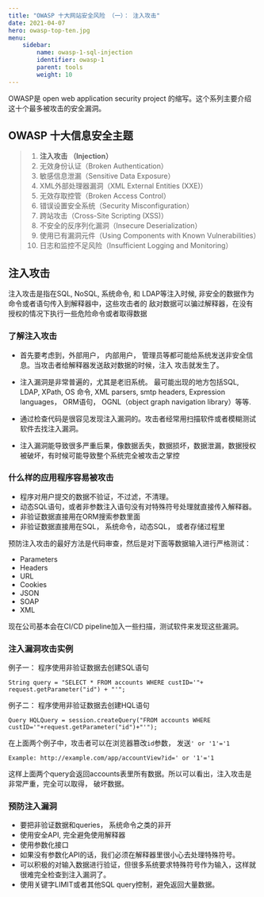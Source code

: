 ```yaml
---
title: "OWASP 十大网站安全风险 （一）： 注入攻击"
date: 2021-04-07
hero: owasp-top-ten.jpg
menu:
    sidebar:
        name: owasp-1-sql-injection
        identifier: owasp-1
        parent: tools
        weight: 10
---
```


OWASP是 open web application security project 的缩写。这个系列主要介绍这十个最多被攻击的安全漏洞。

## OWASP 十大信息安全主题
> 1. **注入攻击 （Injection）**
> 2. 无效身份认证（Broken Authentication）
> 3. 敏感信息泄漏（Sensitive Data Exposure）
> 4. XML外部处理器漏洞（XML External Entities (XXE)）
> 5. 无效存取控管（Broken Access Control）
> 6. 错误设置安全系统（Security Misconfiguration）
> 7. 跨站攻击（Cross-Site Scripting (XSS)）
> 8. 不安全的反序列化漏洞（Insecure Deserialization）
> 9. 使用已有漏洞元件（Using Components with Known Vulnerabilities）
> 10. 日志和监控不足风险（Insufficient Logging and Monitoring）


## 注入攻击
注入攻击是指在SQL, NoSQL, 系统命令, 和 LDAP等注入时候, 非安全的数据作为命令或者语句传入到解释器中，这些攻击者的
敌对数据可以骗过解释器，在没有授权的情况下执行一些危险命令或者取得数据

### 了解注入攻击
* 首先要考虑到，外部用户， 内部用户， 管理员等都可能给系统发送非安全信息。当攻击者给解释器发送敌对数据的时候，注入
攻击就发生了。

* 注入漏洞是非常普遍的，尤其是老旧系统。 最可能出现的地方包括SQL, LDAP, XPath, OS 命令, XML parsers, 
smtp headers, Expression languages， ORM语句， OGNL（object graph navigation library）等等.

* 通过检查代码是很容见发现注入漏洞的。攻击者经常用扫描软件或者模糊测试软件去找注入漏洞。

* 注入漏洞能导致很多严重后果，像数据丢失，数据损坏，数据泄漏，数据授权被破坏，有时候可能导致整个系统完全被攻击之掌控

### 什么样的应用程序容易被攻击
* 程序对用户提交的数据不验证，不过滤，不清理。
* 动态SQL语句，或者非参数注入语句没有对特殊符号处理就直接传入解释器。
* 非验证数据直接用在ORM搜索参数里面
* 非验证数据直接用在SQL， 系统命令，动态SQL， 或者存储过程里

预防注入攻击的最好方法是代码审查，然后是对下面等数据输入进行严格测试：
* Parameters
* Headers
* URL
* Cookies
* JSON
* SOAP
* XML

现在公司基本会在CI/CD pipeline加入一些扫描，测试软件来发现这些漏洞。


### 注入漏洞攻击实例
例子一：
程序使用非验证数据去创建SQL语句
```
String query = "SELECT * FROM accounts WHERE custID='"+ request.getParameter("id") + "'";
```


例子二：
程序使用非验证数据去创建HQL语句
```
Query HQLQuery = session.createQuery("FROM accounts WHERE custID='"+request.getParameter("id")+"'");
```

在上面两个例子中，攻击者可以在浏览器篡改`id`参数， 发送`' or '1'='1`

```
Example: http://example.com/app/accountView?id=' or '1'='1
```
这样上面两个query会返回accounts表里所有数据。所以可以看出，注入攻击是非常严重，完全可以取得， 破坏数据。


### 预防注入漏洞
* 要把非验证数据和queries， 系统命令之类的非开
* 使用安全API, 完全避免使用解释器
* 使用参数化接口
* 如果没有参数化API的话，我们必须在解释器里很小心去处理特殊符号。
* 可以积极的对输入数据进行验证，但很多系统要求特殊符号作为输入，这样就很难完全检查到注入漏洞了。
* 使用关键字LIMIT或者其他SQL query控制，避免返回大量数据。
